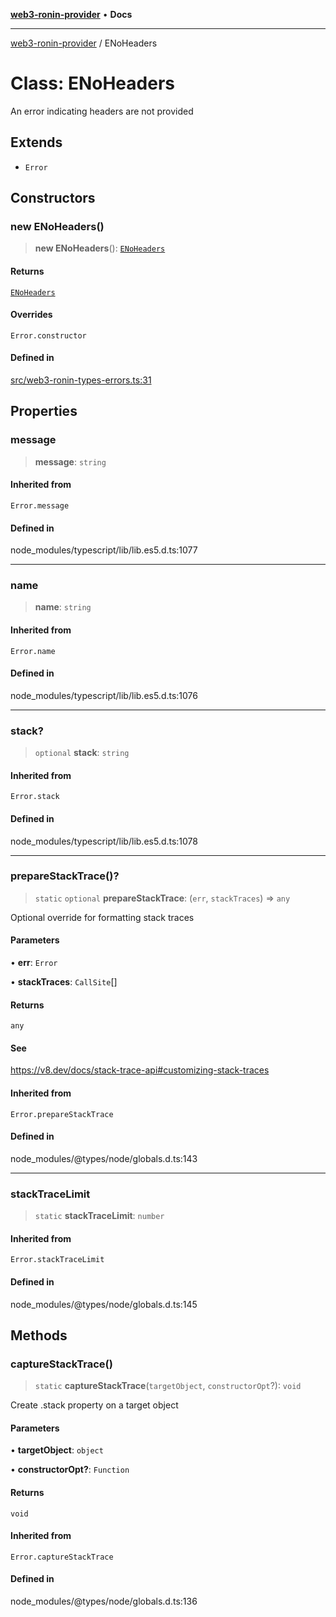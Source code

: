 [**web3-ronin-provider**](../README.md) • **Docs**

***

[web3-ronin-provider](../globals.md) / ENoHeaders

# Class: ENoHeaders

An error indicating headers are not provided

## Extends

- `Error`

## Constructors

### new ENoHeaders()

> **new ENoHeaders**(): [`ENoHeaders`](ENoHeaders.md)

#### Returns

[`ENoHeaders`](ENoHeaders.md)

#### Overrides

`Error.constructor`

#### Defined in

[src/web3-ronin-types-errors.ts:31](https://github.com/chuacw/web3-ronin-provider/blob/7251b9677bbb79d30e6a4204bfabcc38fab6aa15/src/web3-ronin-types-errors.ts#L31)

## Properties

### message

> **message**: `string`

#### Inherited from

`Error.message`

#### Defined in

node\_modules/typescript/lib/lib.es5.d.ts:1077

***

### name

> **name**: `string`

#### Inherited from

`Error.name`

#### Defined in

node\_modules/typescript/lib/lib.es5.d.ts:1076

***

### stack?

> `optional` **stack**: `string`

#### Inherited from

`Error.stack`

#### Defined in

node\_modules/typescript/lib/lib.es5.d.ts:1078

***

### prepareStackTrace()?

> `static` `optional` **prepareStackTrace**: (`err`, `stackTraces`) => `any`

Optional override for formatting stack traces

#### Parameters

• **err**: `Error`

• **stackTraces**: `CallSite`[]

#### Returns

`any`

#### See

https://v8.dev/docs/stack-trace-api#customizing-stack-traces

#### Inherited from

`Error.prepareStackTrace`

#### Defined in

node\_modules/@types/node/globals.d.ts:143

***

### stackTraceLimit

> `static` **stackTraceLimit**: `number`

#### Inherited from

`Error.stackTraceLimit`

#### Defined in

node\_modules/@types/node/globals.d.ts:145

## Methods

### captureStackTrace()

> `static` **captureStackTrace**(`targetObject`, `constructorOpt`?): `void`

Create .stack property on a target object

#### Parameters

• **targetObject**: `object`

• **constructorOpt?**: `Function`

#### Returns

`void`

#### Inherited from

`Error.captureStackTrace`

#### Defined in

node\_modules/@types/node/globals.d.ts:136
